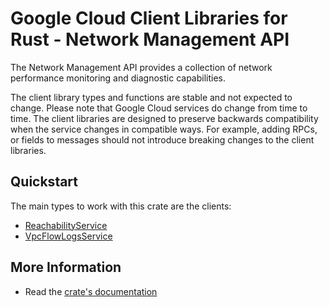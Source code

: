 # Google Cloud Client Libraries for Rust - Network Management API

<!-- Code generated by sidekick. DO NOT EDIT. -->


The Network Management API provides a collection of network performance
monitoring and diagnostic capabilities.

The client library types and functions are stable and not expected to change.
Please note that Google Cloud services do change from time to time. The client
libraries are designed to preserve backwards compatibility when the service
changes in compatible ways. For example, adding RPCs, or fields to messages
should not introduce breaking changes to the client libraries.

## Quickstart

The main types to work with this crate are the clients:

- [ReachabilityService]
- [VpcFlowLogsService]

## More Information

- Read the [crate's documentation](https://docs.rs/google-cloud-networkmanagement-v1/latest/google-cloud-networkmanagement-v1)

[ReachabilityService]: https://docs.rs/google-cloud-networkmanagement-v1/latest/google_cloud_networkmanagement_v1/client/struct.ReachabilityService.html
[VpcFlowLogsService]: https://docs.rs/google-cloud-networkmanagement-v1/latest/google_cloud_networkmanagement_v1/client/struct.VpcFlowLogsService.html

